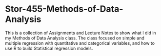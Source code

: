 # Stor-455-Methods-of-Data-Analysis
This is a collection of Assignments and Lecture Notes to show what I did in my Methods of Data Analysis class. The class focused on simple 
and multiple regression with quantitative and categorical variables, and how to use R to build Statistical regression models.
